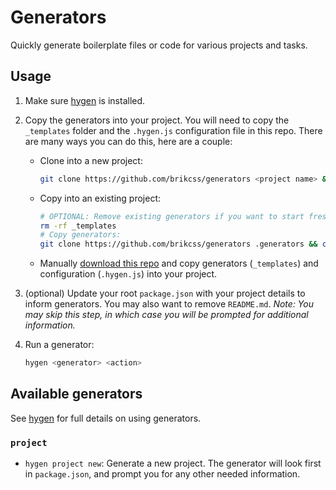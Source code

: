 # Generators

Quickly generate boilerplate files or code for various projects and tasks.

## Usage

1. Make sure [hygen](https://www.hygen.io/docs/quick-start) is installed.

2. Copy the generators into your project. You will need to copy the `_templates` folder and the `.hygen.js` configuration file in this repo. There are many ways you can do this, here are a couple:

    - Clone into a new project:

        ```bash
        git clone https://github.com/brikcss/generators <project name> && rm -rf <project name>/.git
        ```

    - Copy into an existing project:

        ```bash
        # OPTIONAL: Remove existing generators if you want to start fresh:
        rm -rf _templates
        # Copy generators:
        git clone https://github.com/brikcss/generators .generators && cp -R .generators/{_templates,.hygen.js} . && rm -rf .generators
        ```

    - Manually [download this repo](https://github.com/brikcss/generators/archive/master.zip) and copy generators (`_templates`) and configuration (`.hygen.js`) into your project.

3. (optional) Update your root `package.json` with your project details to inform generators. You may also want to remove `README.md`. _Note: You may skip this step, in which case you will be prompted for additional information._

4. Run a generator:

    ```bash
    hygen <generator> <action>
    ```

## Available generators

See [hygen](https://www.hygen.io/) for full details on using generators.

### `project`

-   `hygen project new`: Generate a new project. The generator will look first in `package.json`, and prompt you for any other needed information.
